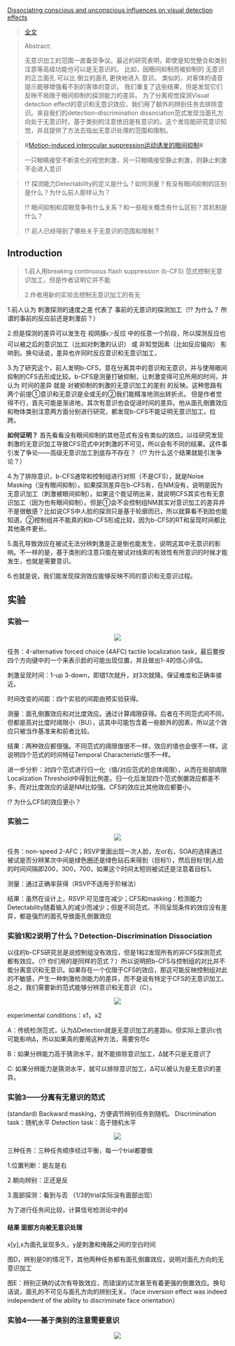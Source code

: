 [Dissociating conscious and unconscious influences on visual detection effects](https://pubmed.ncbi.nlm.nih.gov/33398144/)
>[全文](https://github.com/AOKIKAORU/HAFUHAFU/files/6289459/Stein_Peelen_Dissociating_Preprint2.pdf)

>Abstract:
>
>无意识加工的范围一直备受争议。最近的研究表明，即使是知觉整合和类别注意等高级功能也可以是无意识的。
>比如，因眼间抑制而被抑制的 无意识的正立面孔 可以比 倒立的面孔 更快地进入 意识。
> 类似的，对客体的语音提示能够增强看不到的客体的意识。
> 我们重复了这些结果，但是发现它们反映不局限于眼间抑制的探测能力的差异。
>为了分离视觉探测Visual detection effect的意识和无意识效应，我们用了额外的辨别任务去排除意识。来自我们的detection–discrimination dissociation范式发现当面孔方向处于无意识时，基于类别的注意依旧是有意识的。这个发现能研究意识知觉，并且提供了方法去指出无意识处理的范围和限制。

>#[Motion-induced interocular suppression运动诱发的眼间抑制](https://en.wikipedia.org/wiki/Motion-induced_interocular_suppression#:~:text=From%20Wikipedia%2C%20the%20free%20encyclopedia%20Motion-induced%20interocular%20suppression,suppressed%20from%20awareness%20for%20long%20periods%20of%20time.)#
>
>一只眼睛接受不断变化的视觉刺激，另一只眼睛接受静止刺激，则静止刺激不会进入意识

>⁉ 探测能力Detectability的定义是什么？如何测量？有没有眼间抑制的区别是什么？为什么前人那样认为？
>
>⁉ 眼间抑制和双眼竞争有什么关系？和一些相关概念有什么区别？其机制是什么？
>
>⁉ 前人已经得到了哪些关于无意识的范围和限制？


## Introduction

>1.前人用breaking continuous flash suppression (b-CFS) 范式控制无意识加工，但是作者证明它并不能
>
>2.作者用新的实验去控制无意识加工的有无

1.前人认为 刺激探测的速度之差 代表了 事前的无意识的探测加工（⁉ 为什么？ 所谓的事前的反应前还是刺激前？）

2.但是探测的差异可以发生在 视网膜👉反应 中的任意一个阶段，所以探测反应也可以被之后的意识加工（比如对刺激的认识） 或 非知觉因素（比如反应偏向） 影响到。换句话说，差异也许同时反应意识和无意识加工，

3.为了研究这个，前人发明b-CFS，意在分离其中的意识和无意识，并与使用眼间抑制的CFS去形成比较。b-CFS是测量打破抑制，让刺激变得可见所用的时间，并认为 时间的差异 就是 对被抑制的刺激的无意识加工的差别 的反映。这种思路有两个前提①意识和无意识是全或无的②我们能精准地测出转折点。 但是作者觉得不行，首先可能是渐进地，其次有意识也会促进时间的差异。他从面孔倒置效应和物体类别注意两方面分别进行研究，都发现b-CFS不能证明无意识加工，拉跨。

**如何证明？** 首先看看没有眼间抑制的其他范式有没有类似的效应。以往研究发现刺激的无意识加工导致CFS范式中对刺激的不可见，所以会有不同的结果。这件事引发了争论——高级无意识加工到底存不存在？（⁉  为什么这个结果就能引发争论？）

4.为了排除意识，b-CFS通常和控制组进行对照（不是CFS），就是Noise Masking（没有眼间抑制）。如果探测差异在b-CFS有，在NM没有，说明是因为无意识加工（刺激被眼间抑制）。如果这个能证明出来，就说明CFS其实也有无意识加工（因为也有眼间抑制）。但是①会不会控制组NM其实对意识加工的差异并不是很敏感？比如说CFS中人脸的探测只是基于轮廓而已，所以就算看不到脸也能知道。②控制组并不能真的和b-CFS形成比较，因为b-CFS的RT和呈现时间都比其他条件更长。


5.面孔导致效应在被试无法分辨刺激是正是倒也能发生，说明这其中无意识的影响。不一样的是，基于类别的注意只能在被试对线索的有效性有所意识的时候才能发生，也就是需要意识。

6.也就是说，我们能发现探测效应能够反映不同的意识和无意识过程。


## 实验

### 实验一

 <div align=center><img src="https://user-images.githubusercontent.com/80901934/114547950-b2452900-9c91-11eb-8b5d-b934f90bbbd0.png" ></div>

任务：4-alternative forced choice (4AFC) tactile localization task，最后要按四个方向键中的一个来表示脸的可能出现位置，并且做出1-4的信心评估。

刺激呈现时间：1-up 3-down，即错1次就升，对3次就降。保证难度和正确率接近。

时间改变的间距：四个实验的间距由预实验获得。

测量：面孔倒置效应和对比度效应。通过计算阈限获得。后者在不同范式间不同，但都是高对比度时阈限小（BU），这其中可能包含着一些额外的因素，所以这个效应只被当作基准来和前者比较。

结果：两种效应都很强。不同范式的阈限值很不一样，效应的值也会很不一样。这说明四个范式的时间特征Temporal Characteristic很不一样。

进一步分析：对四个范式进行归一化（值/对应范式的总体阈限），从而在局部阈限Localization Threshold中得到比例差。归一化后发现四个范式倒置效应都差不多，而对比度效应的话是NM比较强。CFS的效应比其他效应都要小。

⁉ 为什么CFS的效应更小？

### 实验二

 <div align=center><img src="https://user-images.githubusercontent.com/80901934/114651433-8a4bd900-9d16-11eb-8b61-4172c4ad079a.png" ></div>
 
 
 任务：non-speed 2-AFC；RSVP里面出现一次人脸，左or右，SOA的选择通过被试是否分辨某次中间是绿色圈还是绿色钻石来得到（目标1），然后目标1到人脸的时间间隔即200，300，700，如果这个时间太短则被试还是注意着目标1。
 
 测量：通过正确率获得（RSVP不适用于阶梯法）
 
 结果：虽然在设计上，RSVP:可见度在减少；CFS和masking：检测能力Detectability随着输入的减少而减少；但是不同范式、不同呈现条件的效应没有差异，都是强烈的面孔导致面孔倒置效应
 
### 实验1和2说明了什么？Detection-Discrimination Dissociation

以往的b-CFS研究总是说控制组没有效应，但是1和2发现所有的非CFS探测范式都有效应。（⁉ 你们用的是同样的范式？）所以说明把b-CFS与控制组的对比并不能分离意识和无意识。如果存在一个仅限于CFS的效应，那这可能反映控制组对此的不敏感，产生一种刺激检测能力的差异，而不是说有特定于CFS的无意识加工。总之，我们需要新的范式能够分辨意识和无意识（C）。

 <div align=center><img src="https://user-images.githubusercontent.com/80901934/114674262-a01ec580-9d39-11eb-9a40-dabc3ddf1986.png" ></div>

experimental conditions：x1，x2

A：传统检测范式，认为ΔDetection就是无意识加工的差距u。但实际上意识c也可能影响Δ，所以如果真的要用这种方法，需要穷尽c

B：如果分辨能力高于猜测水平，就不能排除意识加工，Δ就不只是无意识了

C: 如果分辨能力是猜测水平，就可以排除意识加工，Δ可以被认为是无意识的差异。

### 实验3——分离有无意识的范式

 (standard) Backward masking，方便调节辨别任务到随机。
Discrimination task：随机水平
Detection task：高于随机水平

 <div align=center><img src="https://user-images.githubusercontent.com/80901934/114698793-13cccc80-9d52-11eb-91e3-3238704a0848.png" ></div>
 
 三种任务：三种任务顺序经过平衡，每一个trial都要做
 
 1.位置判断：是左是右
 
 2.朝向辨别：正还是反

 3.面部探测：看到与否 （1/3的trial实际没有面部出现）

为了进行任务间比较，计算信号检测论中的d

 #### 结果 面部方向被无意识处理
 
 x[y],x为面孔呈现多久，y是刺激和掩蔽之间的空白时间
 
 图D，辨别是0的情况下，其他两种任务都有面孔倒置效应，说明对面孔方向的无意识加工
 
 图E：辨别正确的试次有导致效应，而错误的试次甚至有着更强的倒置效应。换句话说，面孔的不可见与面孔方向的辨别无关。（face inversion effect was indeed independent of the ability to discriminate face orientation）
 
 ### 实验4——基于类别的注意需要意识

 <div align=center><img src="https://user-images.githubusercontent.com/80901934/114713346-9ca03400-9d63-11eb-9e6f-8fee452c06d1.png" ></div>
 
 
